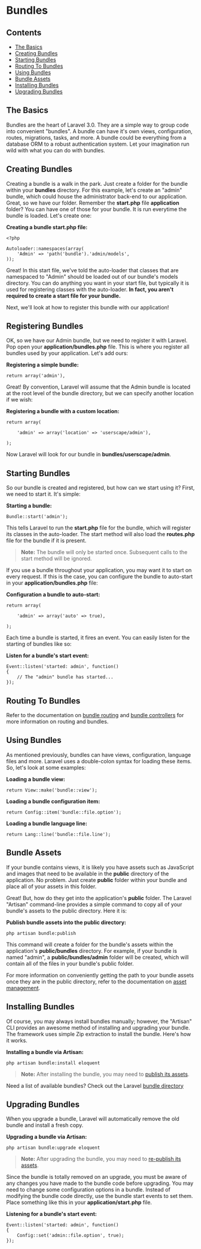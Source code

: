 # Bundles

## Contents

- [The Basics](#the-basics)
- [Creating Bundles](#creating-bundles)
- [Starting Bundles](#starting-bundles)
- [Routing To Bundles](#routing-to-bundles)
- [Using Bundles](#using-bundles)
- [Bundle Assets](#bundle-assets)
- [Installing Bundles](#installing-bundles)
- [Upgrading Bundles](#upgrading-bundles)

<a name="the-basics"></a>
## The Basics

Bundles are the heart of Laravel 3.0. They are a simple way to group code into convenient "bundles". A bundle can have it's own views, configuration, routes, migrations, tasks, and more. A bundle could be everything from a database ORM to a robust authentication system. Let your imagination run wild with what you can do with bundles.

<a name="creating-and-registering"></a>
## Creating Bundles

Creating a bundle is a walk in the park. Just create a folder for the bundle within your **bundles** directory. For this example, let's create an "admin" bundle, which  could house the administrator back-end to our application. Great, so we have our folder. Remember the **start.php** file **application** folder? You can have one of those for your bundle. It is run everytime the bundle is loaded. Let's create one:

**Creating a bundle start.php file:**

	<?php

	Autoloader::namespaces(array(
		'Admin' => 'path('bundle').'admin/models',
	));

Great! In this start file, we've told the auto-loader that classes that are namespaced to "Admin" should be loaded out of our bundle's models directory. You can do anything you want in your start file, but typically it is used for registering classes with the auto-loader. **In fact, you aren't required to create a start file for your bundle.**

Next, we'll look at how to register this bundle with our application!

<a name="registering-bundles"></a>
## Registering Bundles

OK, so we have our Admin bundle, but we need to register it with Laravel. Pop open your **application/bundles.php** file. This is where you register all bundles used by your application. Let's add ours:

**Registering a simple bundle:**

	return array('admin'),

Great! By convention, Laravel will assume that the Admin bundle is located at the root level of the bundle directory, but we can specify another location if we wish:

**Registering a bundle with a custom location:**

	return array(

		'admin' => array('location' => 'userscape/admin'),

	);

Now Laravel will look for our bundle in **bundles/userscape/admin**.

<a name="starting-bundles"></a>
## Starting Bundles

So our bundle is created and registered, but how can we start using it? First, we need to start it. It's simple:

**Starting a bundle:**

	Bundle::start('admin');

This tells Laravel to run the **start.php** file for the bundle, which will register its classes in the auto-loader. The start method will also load the **routes.php** file for the bundle if it is present.

> **Note:** The bundle will only be started once. Subsequent calls to the start method will be ignored.

If you use a bundle throughout your application, you may want it to start on every request. If this is the case, you can configure the bundle to auto-start in your **application/bundles.php** file:

**Configuration a bundle to auto-start:**

	return array(

		'admin' => array('auto' => true),

	);

Each time a bundle is started, it fires an event. You can easily listen for the starting of bundles like so:

**Listen for a bundle's start event:**

	Event::listen('started: admin', function()
	{
		// The "admin" bundle has started...
	});

<a name="routing-to-bundles"></a>
## Routing To Bundles

Refer to the documentation on [bundle routing](/docs/routing#bundle-routes) and [bundle controllers](/docs/controllers#bundle-controllers) for more information on routing and bundles.

<a name="using-bundles"></a>
## Using Bundles

As mentioned previously, bundles can have views, configuration, language files and more. Laravel uses a double-colon syntax for loading these items. So, let's look at some examples:

**Loading a bundle view:**

	return View::make('bundle::view');

**Loading a bundle configuration item:**

	return Config::item('bundle::file.option');

**Loading a bundle language line:**

	return Lang::line('bundle::file.line');

<a name="bundle-assets"></a>
## Bundle Assets

If your bundle contains views, it is likely you have assets such as JavaScript and images that need to be available in the **public** directory of the application. No problem. Just create **public** folder within your bundle and place all of your assets in this folder.

Great! But, how do they get into the application's **public** folder. The Laravel "Artisan" command-line provides a simple command to copy all of your bundle's assets to the public directory. Here it is:

**Publish bundle assets into the public directory:**

	php artisan bundle:publish

This command will create a folder for the bundle's assets within the application's **public/bundles** directory. For example, if your bundle is named "admin", a **public/bundles/admin** folder will be created, which will contain all of the files in your bundle's public folder.

For more information on conveniently getting the path to your bundle assets once they are in the public directory, refer to the documentation on [asset management](/docs/assets).

<a name="installing-bundles"></a>
## Installing Bundles

Of course, you may always install bundles manually; however, the "Artisan" CLI provides an awesome method of installing and upgrading your bundle. The framework uses simple Zip extraction to install the bundle. Here's how it works.

**Installing a bundle via Artisan:**

	php artisan bundle:install eloquent

> **Note:** After installing the bundle, you may need to [publish its assets](#bundle-assets).

Need a list of available bundles? Check out the Laravel [bundle directory](http://bundles.laravel.com)

<a name="upgrading-bundles"></a>
## Upgrading Bundles

When you upgrade a bundle, Laravel will automatically remove the old bundle and install a fresh copy.

**Upgrading a bundle via Artisan:**

	php artisan bundle:upgrade eloquent

> **Note:** After upgrading the bundle, you may need to [re-publish its assets](#bundle-assets).

Since the bundle is totally removed on an upgrade, you must be aware of any changes you have made to the bundle code before upgrading. You may need to change some configuration options in a bundle. Instead of modifying the bundle code directly, use the bundle start events to set them. Place something like this in your **application/start.php** file.

**Listening for a bundle's start event:**

	Event::listen('started: admin', function()
	{
		Config::set('admin::file.option', true);
	});